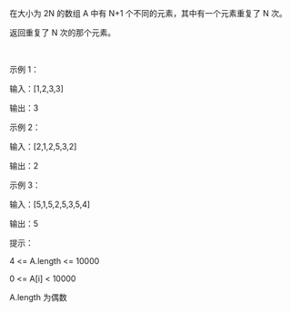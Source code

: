 在大小为 2N 的数组 A 中有 N+1 个不同的元素，其中有一个元素重复了 N 次。

返回重复了 N 次的那个元素。

 

示例 1：

输入：[1,2,3,3]

输出：3

示例 2：

输入：[2,1,2,5,3,2]

输出：2

示例 3：

输入：[5,1,5,2,5,3,5,4]

输出：5
 

提示：

4 <= A.length <= 10000

0 <= A[i] < 10000

A.length 为偶数
